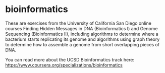 # bioinformatics

These are exercises from the University of California San Diego online courses Finding Hidden Messages in DNA (Bioinformatics I) and Genome Sequencing (Bioinformatics II), including algorithms to determine where a bacterium starts replicating its genome and algorithms using graph theory to determine how to assemble a genome from short overlapping pieces of DNA.

You can read more about the UCSD Bioinformatics track here: https://www.coursera.org/specializations/bioinformatics

